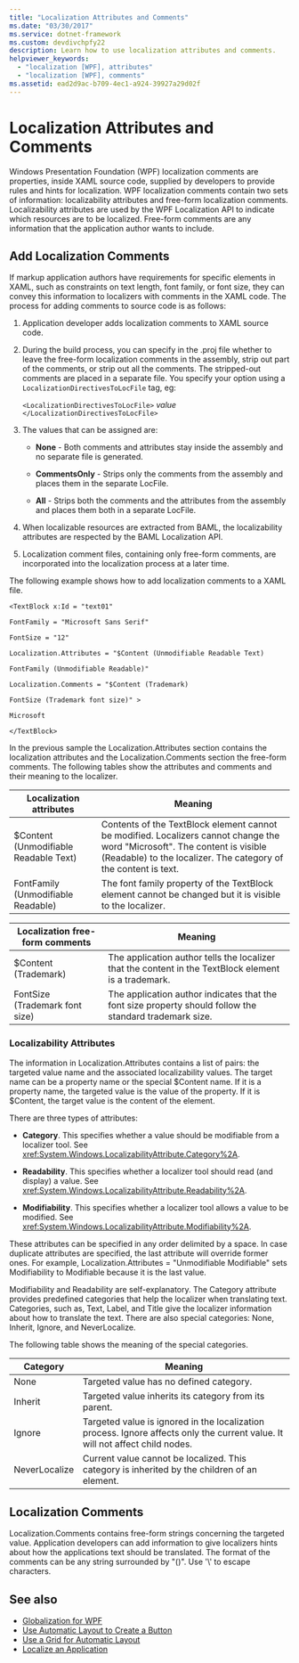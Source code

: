 ```yaml
---
title: "Localization Attributes and Comments"
ms.date: "03/30/2017"
ms.service: dotnet-framework
ms.custom: devdivchpfy22
description: Learn how to use localization attributes and comments.
helpviewer_keywords: 
  - "localization [WPF], attributes"
  - "localization [WPF], comments"
ms.assetid: ead2d9ac-b709-4ec1-a924-39927a29d02f
---
```

# Localization Attributes and Comments

Windows Presentation Foundation (WPF) localization comments are properties, inside XAML source code, supplied by developers to provide rules and hints for localization. WPF localization comments contain two sets of information: localizability attributes and free-form localization comments. Localizability attributes are used by the WPF Localization API to indicate which resources are to be localized. Free-form comments are any information that the application author wants to include.

<a name="Localizer_Comments_"></a>

## Add Localization Comments

If markup application authors have requirements for specific elements in XAML, such as constraints on text length, font family, or font size, they can convey this information to localizers with comments in the XAML code. The process for adding comments to source code is as follows:

1. Application developer adds localization comments to XAML source code.

2. During the build process, you can specify in the .proj file whether to leave the free-form localization comments in the assembly, strip out part of the comments, or strip out all the comments. The stripped-out comments are placed in a separate file. You specify your option using a `LocalizationDirectivesToLocFile` tag, eg:

     `<LocalizationDirectivesToLocFile>` *value* `</LocalizationDirectivesToLocFile>`

3. The values that can be assigned are:

    - **None** - Both comments and attributes stay inside the assembly and no separate file is generated.

    - **CommentsOnly** - Strips only the comments from the assembly and places them in the separate LocFile.

    - **All** - Strips both the comments and the attributes from the assembly and places them both in a separate LocFile.

4. When localizable resources are extracted from BAML, the localizability attributes are respected by the BAML Localization API.

5. Localization comment files, containing only free-form comments, are incorporated into the localization process at a later time.

The following example shows how to add localization comments to a XAML file.

`<TextBlock x:Id = "text01"`

`FontFamily = "Microsoft Sans Serif"`

`FontSize = "12"`

`Localization.Attributes = "$Content (Unmodifiable Readable Text)`

`FontFamily (Unmodifiable Readable)"`

`Localization.Comments = "$Content (Trademark)`

`FontSize (Trademark font size)" >`

`Microsoft`

`</TextBlock>`

In the previous sample the Localization.Attributes section contains the localization attributes and the Localization.Comments section the free-form comments. The following tables show the attributes and comments and their meaning to the localizer.

|Localization attributes|Meaning|
|-----------------------------|-------------|
|$Content (Unmodifiable Readable Text)|Contents of the TextBlock element cannot be modified. Localizers cannot change the word "Microsoft". The content is visible (Readable) to the localizer. The category of the content is text.|
|FontFamily (Unmodifiable Readable)|The font family property of the TextBlock element cannot be changed but it is visible to the localizer.|

|Localization free-form comments|Meaning|
|--------------------------------------|-------------|
|$Content (Trademark)|The application author tells the localizer that the content in the TextBlock element is a trademark.|
|FontSize (Trademark font size)|The application author indicates that the font size property should follow the standard trademark size.|

### Localizability Attributes

The information in Localization.Attributes contains a list of pairs: the targeted value name and the associated localizability values. The target name can be a property name or the special $Content name. If it is a property name, the targeted value is the value of the property. If it is $Content, the target value is the content of the element.

There are three types of attributes:

- **Category**. This specifies whether a value should be modifiable from a localizer tool. See <xref:System.Windows.LocalizabilityAttribute.Category%2A>.

- **Readability**. This specifies whether a localizer tool should read (and display) a value. See <xref:System.Windows.LocalizabilityAttribute.Readability%2A>.

- **Modifiability**. This specifies whether a localizer tool allows a value to be modified. See <xref:System.Windows.LocalizabilityAttribute.Modifiability%2A>.

These attributes can be specified in any order delimited by a space. In case duplicate attributes are specified, the last attribute will override former ones. For example, Localization.Attributes = "Unmodifiable Modifiable" sets Modifiability to Modifiable because it is the last value.

Modifiability and Readability are self-explanatory. The Category attribute provides predefined categories that help the localizer when translating text. Categories, such as, Text, Label, and Title give the localizer information about how to translate the text. There are also special categories: None, Inherit, Ignore, and NeverLocalize.

The following table shows the meaning of the special categories.

|Category|Meaning|
|--------------|-------------|
|None|Targeted value has no defined category.|
|Inherit|Targeted value inherits its category from its parent.|
|Ignore|Targeted value is ignored in the localization process. Ignore affects only the current value. It will not affect child nodes.|
|NeverLocalize|Current value cannot be localized. This category is inherited by the children of an element.|

<a name="Localization_Comments"></a>

## Localization Comments

Localization.Comments contains free-form strings concerning the targeted value. Application developers can add information to give localizers hints about how the applications text should be translated. The format of the comments can be any string surrounded by "()". Use '\\' to escape characters.

## See also

- [Globalization for WPF](globalization-for-wpf.md)
- [Use Automatic Layout to Create a Button](how-to-use-automatic-layout-to-create-a-button.md)
- [Use a Grid for Automatic Layout](how-to-use-a-grid-for-automatic-layout.md)
- [Localize an Application](how-to-localize-an-application.md)
